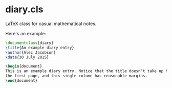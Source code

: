 diary.cls
=========

LaTeX class for casual mathematical notes.

Here's an example:

```latex
\documentclass{diary}
\title{An example diary entry}
\author{Alec Jacobson}
\date{30 July 2015}

\begin{document}
This is an example diary entry. Notice that the title doesn't take up half of
the first page, and this single column has reasonable margins.
\end{document}
```
